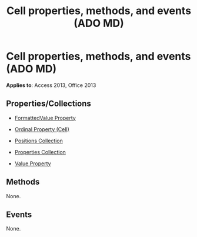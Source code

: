 ﻿---
title: Cell properties, methods, and events (ADO MD)
TOCTitle: Properties, Methods, and Events
ms:assetid: 76330293-fc35-0c7c-0806-1f2e253635f2
ms:mtpsurl: https://msdn.microsoft.com/library/JJ249484(v=office.15)
ms:contentKeyID: 48545691
ms.date: 09/18/2015
mtps_version: v=office.15
---

# Cell properties, methods, and events (ADO MD)

**Applies to**: Access 2013, Office 2013

## Properties/Collections

- [FormattedValue Property](formattedvalue-property-ado-md.md)

- [Ordinal Property (Cell)](ordinal-property-ado-md-cell.md)

- [Positions Collection](positions-collection-ado-md.md)

- [Properties Collection](properties-collection-ado.md)

- [Value Property](value-property-ado-md.md)

## Methods

None.

## Events

None.

